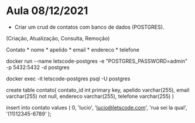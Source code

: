 # Aula 08/12/2021


* Criar um crud de contatos com banco de dados (POSTGRES).

(Criação, Atualização, Consulta, Remoção)

Contato
    * nome
    * apelido
    * email
    * endereco
    * telefone

docker run --name letscode-postgres -e "POSTGRES_PASSWORD=admin" -p 5432:5432 -d postgres

docker exec -it letscode-postgres psql -U postgres

create table contato(
    contato_id int primary key,
    apelido varchar(255),
    email varchar(255) not null,
    endereco varchar(255),
    telefone varchar(255)
)

insert into contato values (
    0, 'lucio', 'lucio@letscode.com', 'rua sei la qual', '(11)12345-6789'
);
